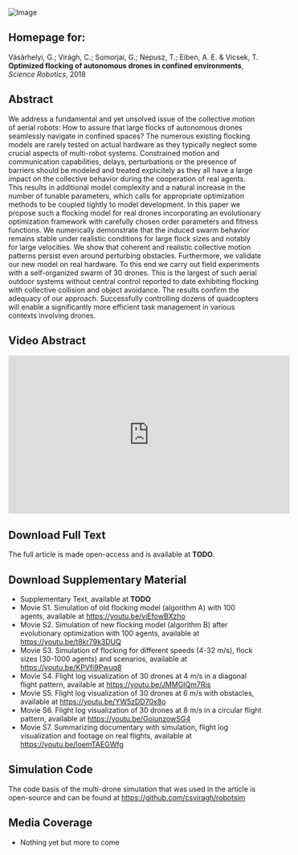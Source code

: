 ![Image](src)

## Homepage for:

Vásárhelyi, G.; Virágh, C.; Somorjai, G.; Nepusz, T.; Eiben, A. E. & Vicsek, T. **Optimized flocking of autonomous drones in confined environments**, _Science Robotics_, 2018

## Abstract

We address a fundamental and yet unsolved issue of the collective motion of aerial robots: How to assure that large flocks of autonomous drones seamlessly navigate in confined spaces? The numerous existing flocking models are rarely tested on actual hardware as they typically neglect some crucial aspects of multi-robot systems. Constrained motion and communication capabilities, delays, perturbations or the presence of barriers should be modeled and treated explicitely as they all have a large impact on the collective behavior during the cooperation of real agents. This results in additional model complexity and a natural increase in the number of tunable parameters, which calls for appropriate optimization methods to be coupled tightly to model development. In this paper we propose such a flocking model for real drones incorporating an evolutionary optimization framework with carefully chosen order parameters and fitness functions. We numerically demonstrate that the induced swarm behavior remains stable under realistic conditions for large flock sizes and notably for large velocities. We show that coherent and realistic collective motion patterns persist even around perturbing obstacles. Furthermore, we validate our new model on real hardware. To this end we carry out field experiments with a self-organized swarm of 30 drones. This is the largest of such aerial outdoor systems without central control reported to date exhibiting flocking with collective collision and object avoidance. The results confirm the adequacy of our approach. Successfully controlling dozens of quadcopters will enable a significantly more efficient task management in various contexts involving drones.

## Video Abstract

<iframe width="560" height="315" src="https://www.youtube.com/embed/loemTAEGWfg" frameborder="0" allow="autoplay; encrypted-media" allowfullscreen></iframe>

## Download Full Text

The full article is made open-access and is available at **TODO**.

## Download Supplementary Material

* Supplementary Text, available at **TODO**
* Movie S1. Simulation of old flocking model (algorithm A) with 100 agents, available at https://youtu.be/viEfowBXzho
* Movie S2. Simulation of new flocking model (algorithm B) after evolutionary optimization with 100 agents, available at https://youtu.be/t8kr79k3DUQ
* Movie S3. Simulation of flocking for different speeds (4-32 m/s), flock sizes (30-1000 agents) and scenarios, available at https://youtu.be/KPVfi9Pwuq8
* Movie S4. Flight log visualization of 30 drones at 4 m/s in a diagonal flight pattern, available at https://youtu.be/JMMGIQm7Ris
* Movie S5. Flight log visualization of 30 drones at 6 m/s with obstacles, available at https://youtu.be/YW5zDD70x8o
* Movie S6. Flight log visualization of 30 drones at 8 m/s in a circular flight pattern, available at https://youtu.be/GoiunzowSG4
* Movie S7. Summarizing documentary with simulation, flight log visualization and footage on real flights, available at https://youtu.be/loemTAEGWfg

## Simulation Code

The code basis of the multi-drone simulation that was used in the article is open-source and can be found at https://github.com/csviragh/robotsim

## Media Coverage

* Nothing yet but more to come
